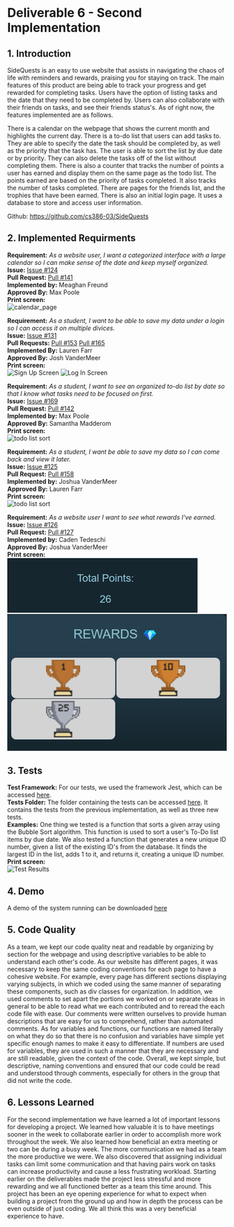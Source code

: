 # Deliverable 6 - Second Implementation

## 1. Introduction

SideQuests is an easy to use website that assists in navigating the chaos of life with reminders and rewards, praising you for staying on track. The main features of this product are being able to track your progress and get rewarded for completing tasks. Users have the option of listing tasks and the date that they need to be completed by. Users can also collaborate with their friends on tasks, and see their friends status's. As of right now, the features implemented are as follows. 

There is a calendar on the webpage that shows the current month and highlights the current day. There is a to-do list that users can add tasks to. They are able to specify the date the task should be completed by, as well as the priority that the task has. The user is able to sort the list by due date or by priority. They can also delete the tasks off of the list without completing them. There is also a counter that tracks the number of points a user has earned and display them on the same page as the todo list. The points earned are based on the priority of tasks completed. It also tracks the number of tasks completed. There are pages for the friends list, and the trophies that have been earned. There is also an initial login page. It uses a database to store and access user information.

Github: https://github.com/cs386-03/SideQuests

## 2. Implemented Requirments

**Requirement:** _As a website user, I want a categorized interface with a large calendar so I can make sense of the date and keep myself organized._ \
**Issue:** [Issue #124](https://github.com/cs386-03/SideQuests/issues/124)\
**Pull Request:** [Pull #141](https://github.com/cs386-03/SideQuests/pull/141)\
**Implemented by:** Meaghan Freund\
**Approved By:** Max Poole\
**Print screen:** \
![calendar_page](https://user-images.githubusercontent.com/116768865/234735442-5bc46e86-b748-45ba-8270-eef9d376e610.png)

**Requirement:** _As a student, I want to be able to save my data under a login so I can access it on multiple divices._ \
**Issue:** [Issue #131](https://github.com/cs386-03/SideQuests/issues/131)\
**Pull Requests:** [Pull #153](https://github.com/cs386-03/SideQuests/pull/153) [Pull #165](https://github.com/cs386-03/SideQuests/pull/165)\
**Implemented By:** Lauren Farr\
**Approved By:** Josh VanderMeer\
**Print screen:** \
![Sign Up Screen](D6_signuppage.JPG)
![Log In Screen](D6_loginpage.JPG)

**Requirement:** _As a student, I want to see an organized to-do list by date so that I know what tasks need to be focused on first._ \
**Issue:** [Issue #169](https://github.com/cs386-03/SideQuests/issues/169)\
**Pull Request:** [Pull #142](https://github.com/cs386-03/SideQuests/pull/142)\
**Implemented by:** Max Poole\
**Approved By:** Samantha Madderom\
**Print screen:** \
![todo list sort](sortedList.png)

**Requirement:** _As a student, I want be able to save my data so I can come back and view it later._ \
**Issue:** [Issue #125](https://github.com/cs386-03/SideQuests/issues/125)\
**Pull Request:** [Pull #158](https://github.com/cs386-03/SideQuests/pull/158)\
**Implemented by:** Joshua VanderMeer\
**Approved By:** Lauren Farr\
**Print screen:** \
![todo list sort](database.png)

**Requirement:** _As a website user I want to see what rewards I've earned._\
**Issue:** [Issue #126](https://github.com/cs386-03/SideQuests/issues/126)\
**Pull Request:** [Pull #127](https://github.com/cs386-03/SideQuests/pull/127)\
**Implemented by:** Caden Tedeschi\
**Approved By:** Joshua VanderMeer\
**Print screen:**\
![point total](totalPoints.png)
![rewards for point total](rewardsForPoints.png)


## 3. Tests
**Test Framework:** For our tests, we used the framework Jest, which can be accessed [here](https://jestjs.io/docs/getting-started). \
**Tests Folder:** The folder containing the tests can be accessed [here](https://github.com/cs386-03/SideQuests/tree/main/Tests). It contains the tests from the previous implementation, as well as three new tests. \
**Examples:** One thing we tested is a function that sorts a given array using the Bubble Sort algorithm. This function is used to sort a user's To-Do list items by due date. We also tested a function that generates a new unique ID number, given a list of the existing ID's from the database. It finds the largest ID in the list, adds 1 to it, and returns it, creating a unique ID number. \
**Print screen:** \
![Test Results](Test2Results.JPG)

## 4. Demo
A demo of the system running can be downloaded [here](https://github.com/cs386-03/SideQuests/blob/main/Demos/Demo2.mov)

## 5. Code Quality

As a team, we kept our code quality neat and readable by organizing by section for the webpage and using descriptive variables to be able to understand each other's code. As our website has different pages, it was necessary to keep the same coding conventions for each page to have a cohesive website. For example, every page has different sections displaying varying subjects, in which we coded using the same manner of separating these components, such as div classes for organization. In addition, we used comments to set apart the portions we worked on or separate ideas in general to be able to read what we each contributed and to reread the each code file with ease. Our comments were written ourselves to provide human descriptions that are easy for us to comprehend, rather than automated comments. As for variables and functions, our functions are named literally on what they do so that there is no confusion and variables have simple yet specific enough names to make it easy to differentiate. If numbers are used for variables, they are used in such a manner that they are necessary and are still readable, given the context of the code. Overall, we kept simple, but descriptive, naming conventions and ensured that our code could be read and understood through comments, especially for others in the group that did not write the code.

## 6. Lessons Learned

For the second implementation we have learned a lot of important lessons for developing a project. We learned how valuable it is to have meetings sooner in the week to collaborate earlier in order to accomplish more work throughout the week. We also learned how beneficial an extra meeting or two can be during a busy week. The more communication we had as a team the more productive we were. We also discovered that assigning individual tasks can limit some communication and that having pairs work on tasks can increase productivity and cause a less frustrating workload. Starting earlier on the deliverables made the project less stressful and more rewarding and we all functioned better as a team this time around. This project has been an eye opening experience for what to expect when building a project from the ground up and how in depth the process can be even outside of just coding. We all think this was a very beneficial experience to have.
